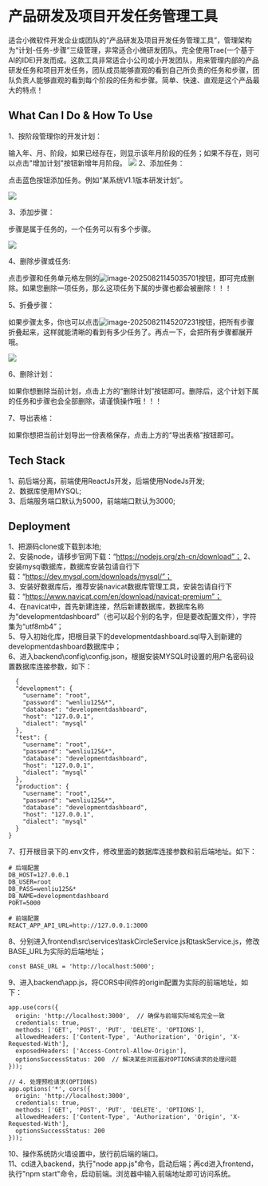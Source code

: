 # 产品研发及项目开发任务管理工具

适合小微软件开发企业或团队的“产品研发及项目开发任务管理工具”，管理架构为“计划-任务-步骤”三级管理，非常适合小微研发团队。完全使用Trae(一个基于AI的IDE)开发而成。这款工具非常适合小公司或小开发团队，用来管理内部的产品研发任务和项目开发任务，团队成员能够直观的看到自己所负责的任务和步骤，团队负责人能够直观的看到每个阶段的任务和步骤。简单、快速、直观是这个产品最大的特点！


## What Can I Do & How To Use

1、按阶段管理你的开发计划：

输入年、月、阶段，如果已经存在，则显示该年月阶段的任务；如果不存在，则可以点击"增加计划"按钮新增年月阶段。
<image src="docs/helpResource/fa161612e8ef586088d39bb4be9102f6.png">
2、添加任务：

点击蓝色按钮添加任务。例如“某系统V1.1版本研发计划”。

<image src="docs/helpResource/0426e858c2c20fe34abcbe38f140e45b.png">

3、添加步骤：

步骤是属于任务的，一个任务可以有多个步骤。

<image src="docs/helpResource/d9e93c5a1c2d5e6f681b8c736f77fd39.png">

4、删除步骤或任务:

点击步骤和任务单元格左侧的![image-20250821145035701](C:\Users\wenxi\AppData\Roaming\Typora\typora-user-images\image-20250821145035701.png)按钮，即可完成删除。如果您删除一项任务，那么这项任务下属的步骤也都会被删除！！！

5、折叠步骤：

如果步骤太多，你也可以点击![image-20250821145207231](C:\Users\wenxi\AppData\Roaming\Typora\typora-user-images\image-20250821145207231.png)按钮，把所有步骤折叠起来，这样就能清晰的看到有多少任务了。再点一下，会把所有步骤都展开哦。

<image src="docs/helpResource/299a858ad1e9b25750d370b2bb2d18e4.png">

6、删除计划：

如果你想删除当前计划，点击上方的“删除计划”按钮即可。删除后，这个计划下属的任务和步骤也会全部删除，请谨慎操作哦！！！

7、导出表格：

如果你想把当前计划导出一份表格保存，点击上方的“导出表格”按钮即可。

## Tech Stack

1、前后端分离，前端使用ReactJs开发，后端使用NodeJs开发;  
2、数据库使用MYSQL;  
3、后端服务端口默认为5000，前端端口默认为3000;


## Deployment

1、把源码clone或下载到本地;  
2、安装node，请移步官网下载：“https://nodejs.org/zh-cn/download”；
2、安装mysql数据库，数据库安装包请自行下载：“https://dev.mysql.com/downloads/mysql/”；  
3、安装好数据库后，推荐安装navicat数据库管理工具，安装包请自行下载：“https://www.navicat.com/en/download/navicat-premium”；  
4、在navicat中，首先新建连接，然后新建数据库，数据库名称为“developmentdashboard”（也可以起个别的名字，但是要改配置文件），字符集为“utf8mb4”；  
5、导入初始化库，把根目录下的developmentdashboard.sql导入到新建的developmentdashboard数据库中；  
6、进入backend\config\config.json，根据安装MYSQL时设置的用户名密码设置数据库连接参数，如下：

```
  {
  "development": {
    "username": "root",
    "password": "wenliu125&*",
    "database": "developmentdashboard",
    "host": "127.0.0.1",
    "dialect": "mysql"
  },
  "test": {
    "username": "root",
    "password": "wenliu125&*",
    "database": "developmentdashboard",
    "host": "127.0.0.1",
    "dialect": "mysql"
  },
  "production": {
    "username": "root",
    "password": "wenliu125&*",
    "database": "developmentdashboard",
    "host": "127.0.0.1",
    "dialect": "mysql"
  }
}
```

7、打开根目录下的.env文件，修改里面的数据库连接参数和前后端地址。如下：  

```
# 后端配置
DB_HOST=127.0.0.1
DB_USER=root
DB_PASS=wenliu125&*
DB_NAME=developmentdashboard
PORT=5000

# 前端配置
REACT_APP_API_URL=http://127.0.0.1:3000
```

8、分别进入frontend\src\services\taskCircleService.js和taskService.js，修改BASE_URL为实际的后端地址；

```
const BASE_URL = 'http://localhost:5000';
```

9、进入backend\app.js，将CORS中间件的origin配置为实际的前端地址，如下：   

```
app.use(cors({
  origin: 'http://localhost:3000',  // 确保与前端实际域名完全一致
  credentials: true,
  methods: ['GET', 'POST', 'PUT', 'DELETE', 'OPTIONS'],
  allowedHeaders: ['Content-Type', 'Authorization', 'Origin', 'X-Requested-With'],
  exposedHeaders: ['Access-Control-Allow-Origin'],
  optionsSuccessStatus: 200  // 解决某些浏览器对OPTIONS请求的处理问题
}));

// 4. 处理预检请求(OPTIONS)
app.options('*', cors({
  origin: 'http://localhost:3000',
  credentials: true,
  methods: ['GET', 'POST', 'PUT', 'DELETE', 'OPTIONS'],
  allowedHeaders: ['Content-Type', 'Authorization', 'Origin', 'X-Requested-With'],
  optionsSuccessStatus: 200
}));
```

10、操作系统防火墙设置中，放行前后端的端口。  
11、cd进入backend，执行"node app.js"命令，启动后端；再cd进入frontend，执行"npm start"命令，启动前端。浏览器中输入前端地址即可访问系统。